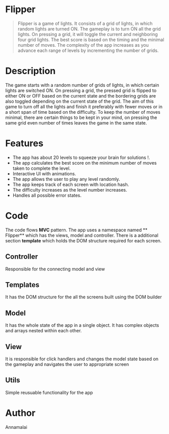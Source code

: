 # Flipper 

> Flipper is a game of lights. It consists of a grid of lights, in which random lights are turned ON. The gameplay is to turn ON all the grid lights. On pressing a grid, it will toggle the current and neighboring four grid lights. The best score is based on the timing and the minimal number of moves. The complexity of the app increases as you advance each range of levels by incrementing the number of grids.

# Description

The game starts with a random number of grids of lights, in which certain lights are switched ON. On pressing a grid, the pressed grid is flipped to either ON or OFF based on the current state and the bordering grids are also toggled depending on the current state of the grid. The aim of this game to turn off all the lights and finish it preferably with fewer moves or in a short span of time based on the difficulty. To keep the number of moves minimal, there are certain things to be kept in your mind, on pressing the same grid even number of times leaves the game in the same state.

# Features

- The app  has about 20 levels to squeeze your brain for solutions !.
- The app calculates the best score on the minimum number of moves taken to complete the level.
- Interactive UI with animations.
- The app allows the user to play any level randomly.
- The app keeps track of each screen with location hash.
- The difficulty increases as the level number increases.
- Handles all possible error states.

# Code

The code flows **MVC** pattern. The app uses a namespace named ** Flipper** which has the views, model and controller.
There is a additional section **template** which holds the DOM structure required for each screen.

## Controller

Responsible for the connecting model and view

## Templates

It has the DOM structure for the all the screens built using the DOM builder

## Model

It has the whole state of the app in a single object. It has complex objects and arrays nested within each other.

## View

It is responsible for click handlers and changes the model state based on the gameplay and navigates the user to appropriate screen

## Utils

Simple reusuable functionality for the app

# Author

Annamalai
